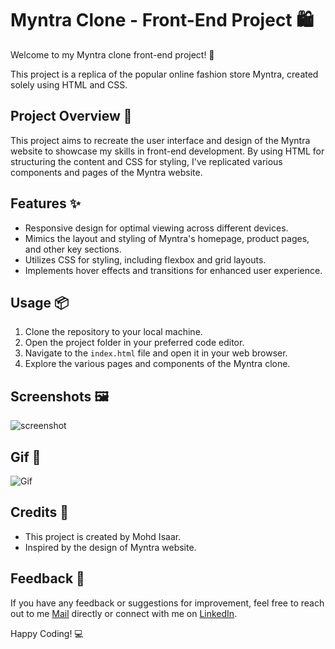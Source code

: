 # Myntra Clone - Front-End Project 🛍️

Welcome to my Myntra clone front-end project! 🎉

This project is a replica of the popular online fashion store Myntra, created solely using HTML and CSS.

## Project Overview 🚀
This project aims to recreate the user interface and design of the Myntra website to showcase my skills in front-end development. By using HTML for structuring the content and CSS for styling, I've replicated various components and pages of the Myntra website.

## Features ✨
- Responsive design for optimal viewing across different devices.
- Mimics the layout and styling of Myntra's homepage, product pages, and other key sections.
- Utilizes CSS for styling, including flexbox and grid layouts.
- Implements hover effects and transitions for enhanced user experience.

## Usage 📦
1. Clone the repository to your local machine.
2. Open the project folder in your preferred code editor.
3. Navigate to the `index.html` file and open it in your web browser.
4. Explore the various pages and components of the Myntra clone.

## Screenshots 🖼️
![screenshot](https://github.com/isaar1/FrontEnd-projects/assets/157712562/d6b29b25-eb36-40e1-8979-820e52302571)

## Gif 🎥
![Gif](https://github.com/isaar1/FrontEnd-projects/assets/157712562/4d973e9b-fe6c-431b-98a8-9834e746efb3)

## Credits 🙌
- This project is created by Mohd Isaar.
- Inspired by the design of Myntra website.

## Feedback 📝
If you have any feedback or suggestions for improvement, feel free to reach out to me [Mail](isaar8761@gmail.com) directly or connect with me on [LinkedIn](https://www.linkedin.com/in/isaar/).

Happy Coding! 💻
